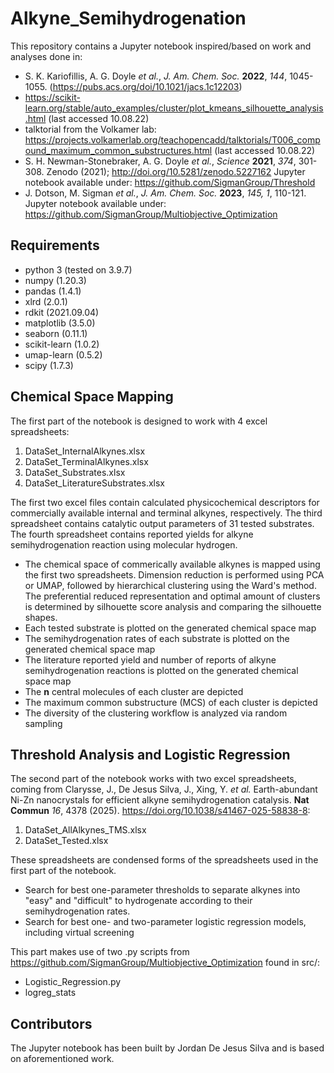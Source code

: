 # Alkyne_Semihydrogenation

This repository contains a Jupyter notebook inspired/based on work and analyses done in:

* S. K. Kariofillis, A. G. Doyle *et al.*, *J. Am. Chem. Soc.* **2022**, *144*, 1045-1055. (https://pubs.acs.org/doi/10.1021/jacs.1c12203)
* https://scikit-learn.org/stable/auto_examples/cluster/plot_kmeans_silhouette_analysis.html (last accessed 10.08.22)
* talktorial from the Volkamer lab: https://projects.volkamerlab.org/teachopencadd/talktorials/T006_compound_maximum_common_substructures.html (last accessed 10.08.22)
* S. H. Newman-Stonebraker, A. G. Doyle *et al.*, *Science* **2021**, *374*, 301-308. Zenodo (2021); http://doi.org/10.5281/zenodo.5227162 Jupyter notebook available under: https://github.com/SigmanGroup/Threshold  
* J. Dotson, M. Sigman *et al.*, *J. Am. Chem. Soc.* **2023**, *145, 1*, 110-121. Jupyter notebook available under: https://github.com/SigmanGroup/Multiobjective_Optimization

## Requirements
* python 3 (tested on 3.9.7)
* numpy (1.20.3)
* pandas (1.4.1)
* xlrd (2.0.1)
* rdkit (2021.09.04)
* matplotlib (3.5.0)
* seaborn (0.11.1)
* scikit-learn (1.0.2)
* umap-learn (0.5.2)
* scipy (1.7.3)

## Chemical Space Mapping
The first part of the notebook is designed to work with 4 excel spreadsheets:
1) DataSet_InternalAlkynes.xlsx
2) DataSet_TerminalAlkynes.xlsx
3) DataSet_Substrates.xlsx
4) DataSet_LiteratureSubstrates.xlsx

The first two excel files contain calculated physicochemical descriptors for commercially available internal and terminal alkynes, respectively. The third spreadsheet contains catalytic output parameters of 31 tested substrates. The fourth spreadsheet contains reported yields for alkyne semihydrogenation reaction using molecular hydrogen.

* The chemical space of commerically available alkynes is mapped using the first two spreadsheets. 
Dimension reduction is performed using PCA or UMAP, followed by hierarchical clustering using the Ward's method. The preferential reduced representation and optimal amount of clusters is determined by silhouette score analysis and comparing the silhouette shapes.
* Each tested substrate is plotted on the generated chemical space map
* The semihydrogenation rates of each substrate is plotted on the generated chemical space map
* The literature reported yield and number of reports of alkyne semihydrogenation reactions is plotted on the generated chemical space map
* The **n** central molecules of each cluster are depicted
* The maximum common substructure (MCS) of each cluster is depicted
* The diversity of the clustering workflow is analyzed via random sampling

## Threshold Analysis and Logistic Regression
The second part of the notebook works with two excel spreadsheets, coming from Clarysse, J., De Jesus Silva, J., Xing, Y. *et al.* Earth-abundant Ni-Zn nanocrystals for efficient alkyne semihydrogenation catalysis. **Nat Commun** *16*, 4378 (2025). https://doi.org/10.1038/s41467-025-58838-8:

1) DataSet_AllAlkynes_TMS.xlsx
2) DataSet_Tested.xlsx

These spreadsheets are condensed forms of the spreadsheets used in the first part of the notebook.

* Search for best one-parameter thresholds to separate alkynes into "easy" and "difficult" to hydrogenate according to their semihydrogenation rates.
* Search for best one- and two-parameter logistic regression models, including virtual screening

This part makes use of two .py scripts from https://github.com/SigmanGroup/Multiobjective_Optimization found in src/:
* Logistic_Regression.py
* logreg_stats

## Contributors
The Jupyter notebook has been built by Jordan De Jesus Silva and is based on aforementioned work.
